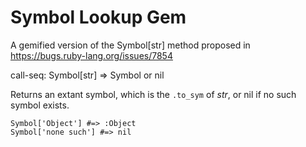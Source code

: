 Symbol Lookup Gem
=================

A gemified version of the Symbol[str] method proposed in https://bugs.ruby-lang.org/issues/7854


 call-seq:
    Symbol[str] => Symbol or nil

 Returns an extant symbol, which is the `.to_sym` of _str_, or
 nil if no such symbol exists.

    Symbol['Object'] #=> :Object
    Symbol['none such'] #=> nil

